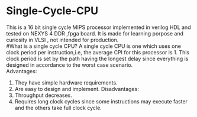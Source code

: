 # Single-Cycle-CPU
This is a 16 bit single cycle MIPS processor implemented in verilog HDL and tested on NEXYS 4 DDR ,fpga board. It is made for learning porpose and curiosity in VLSI , not intended for production.
<br>
#What is a single cycle CPU?
A single cycle CPU is one which uses one clock period per instruction,i.e, the average CPI for this processor is 1. This clock period is set by the path having the longest delay since everything is designed in accordance to the worst case scenario.<br>
Advantages:<br>
1) They have simple hardware requirements.
2) Are easy to design and implement.
Disadvantages:
1) Throughput decreases.
2) Requires long clock cycles since some instructions may execute faster and the others take full clock cycle.
